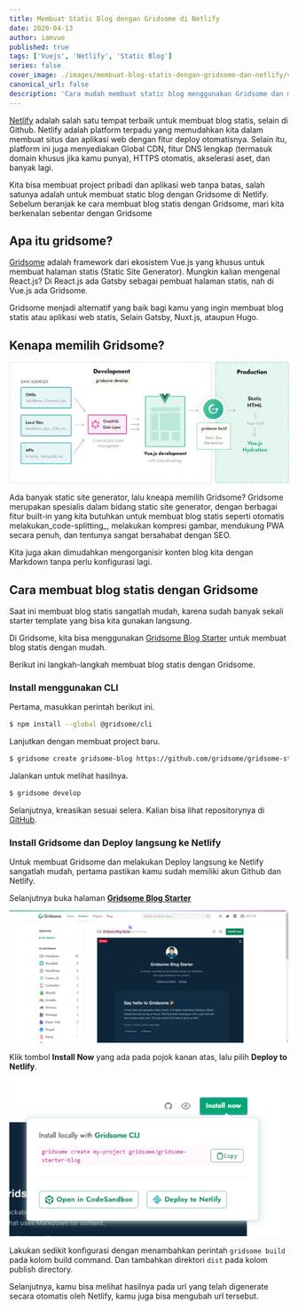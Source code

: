 ```yaml
---
title: Membuat Static Blog dengan Gridsome di Netlify
date: 2020-04-13
author: iamvue
published: true
tags: ['Vuejs', 'Netlify', 'Static Blog']
series: false
cover_image: ./images/membuat-blog-statis-dengan-gridsome-dan-netlify/vuejs-netlify.png
canonical_url: false
description: 'Cara mudah membuat static blog menggunakan Gridsome dan melakukan Deploy ke Netlify'
---
```


[Netlify](https://netlify.com/?ref=iamvue.com)  adalah salah satu tempat terbaik untuk membuat blog statis, selain di Github. Netlify adalah platform terpadu yang memudahkan kita dalam membuat situs dan aplikasi web dengan fitur deploy otomatisnya. Selain itu, platform ini juga menyediakan Global CDN, fitur DNS lengkap (termasuk domain khusus jika kamu punya), HTTPS otomatis, akselerasi aset, dan banyak lagi. 

Kita bisa membuat project pribadi dan aplikasi web tanpa batas, salah satunya adalah untuk membuat static blog dengan Gridsome di Netlify. Sebelum beranjak ke cara membuat blog statis dengan Gridsome, mari kita berkenalan sebentar dengan Gridsome

## Apa itu gridsome?

[Gridsome](https://gridsome.org/?ref=iamvue.com) adalah framework dari ekosistem Vue.js yang khusus untuk membuat halaman statis (Static Site Generator). Mungkin kalian mengenal React.js? Di React.js ada Gatsby sebagai pembuat halaman statis, nah di Vue.js ada Gridsome.

Gridsome menjadi alternatif yang baik bagi kamu yang ingin membuat blog statis atau aplikasi web statis, Selain Gatsby, Nuxt.js, ataupun Hugo.

## Kenapa memilih Gridsome?

![Alur kerja Gridsome](./images/membuat-blog-statis-dengan-gridsome-dan-netlify/how-it-works.webp)

Ada banyak static site generator, lalu kneapa memilih Gridsome? Gridsome merupakan spesialis dalam bidang static site generator, dengan berbagai fitur built-in yang kita butuhkan untuk membuat blog statis seperti otomatis melakukan_code-splitting_, melakukan kompresi gambar, mendukung PWA secara penuh, dan tentunya sangat bersahabat dengan SEO.

Kita juga akan dimudahkan mengorganisir konten blog kita dengan Markdown tanpa perlu konfigurasi lagi. 

## Cara membuat blog statis dengan Gridsome

Saat ini membuat blog statis sangatlah mudah, karena sudah banyak sekali starter template yang bisa kita gunakan langsung. 

Di Gridsome, kita bisa menggunakan [Gridsome Blog Starter](https://gridsome.org/starters/gridsome-blog-starter/) untuk membuat blog statis dengan mudah.

Berikut ini langkah-langkah membuat blog statis dengan Gridsome.

### Install menggunakan CLI

Pertama, masukkan perintah berikut ini.
````bash
$ npm install --global @gridsome/cli
````
Lanjutkan dengan membuat project baru.
````bash
$ gridsome create gridsome-blog https://github.com/gridsome/gridsome-starter-blog.git
````
Jalankan untuk melihat hasilnya.
````bash
$ gridsome develop
````

Selanjutnya, kreasikan sesuai selera. Kalian bisa lihat repositorynya di [GitHub](https://github.com/gridsome/gridsome-starter-blog).

### Install Gridsome dan Deploy langsung ke Netlify

Untuk membuat Gridsome dan melakukan Deploy langsung ke Netlify sangatlah mudah, pertama pastikan kamu sudah memiliki akun Github dan Netlify.

Selanjutnya buka halaman **[Gridsome Blog Starter](https://gridsome.org/starters/gridsome-blog-starter/)**

![Gridsome STarter Blog](./images/membuat-blog-statis-dengan-gridsome-dan-netlify/gridsome-starter-blog.png)

Klik tombol **Install Now** yang ada pada pojok kanan atas, lalu pilih **Deploy to Netlify**.

![Deploy to Netlify](./images/membuat-blog-statis-dengan-gridsome-dan-netlify/deploy-to-netlify.png)

Lakukan sedikit konfigurasi dengan menambahkan perintah `gridsome build` pada kolom build command. Dan tambahkan direktori `dist` pada kolom publish directory.

Selanjutnya, kamu bisa melihat hasilnya pada url yang telah digenerate secara otomatis oleh Netlify, kamu juga bisa mengubah url tersebut.
